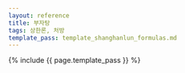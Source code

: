 ```yaml
---
layout: reference
title: 부자탕
tags: 상한론, 처방
template_pass: template_shanghanlun_formulas.md
---
```



{% include {{ page.template_pass }} %}